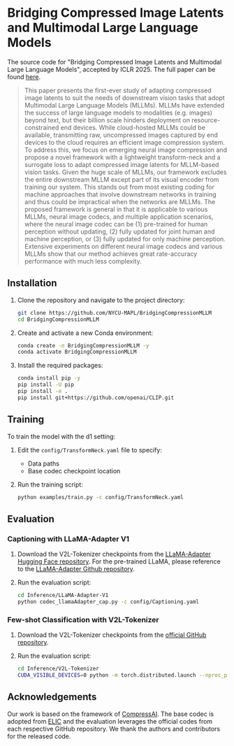 # Bridging Compressed Image Latents and Multimodal Large Language Models
The source code for "Bridging Compressed Image Latents and Multimodal Large Language Models", accepted by ICLR 2025. The full paper can be found [here](https://arxiv.org/abs/2407.19651).
> This paper presents the first-ever study of adapting compressed image latents to suit the needs of downstream vision tasks that adopt Multimodal Large Language Models (MLLMs). MLLMs have extended the success of large language models to modalities (e.g. images) beyond text, but their billion scale hinders deployment on resource-constrained end devices. While cloud-hosted MLLMs could be available, transmitting raw, uncompressed images captured by end devices to the cloud requires an efficient image compression system. To address this, we focus on emerging neural image compression and propose a novel framework with a lightweight transform-neck and a surrogate loss to adapt compressed image latents for MLLM-based vision tasks. Given the huge scale of MLLMs, our framework excludes the entire downstream MLLM except part of its visual encoder from training our system. This stands out from most existing coding for machine approaches that involve downstream networks in training and thus could be impractical when the networks are MLLMs. The proposed framework is general in that it is applicable to various MLLMs, neural image codecs, and multiple application scenarios, where the neural image codec can be (1) pre-trained for human perception without updating, (2) fully updated for joint human and machine perception, or (3) fully updated for only machine perception. Extensive experiments on different neural image codecs and various MLLMs show that our method achieves great rate-accuracy performance with much less complexity.


## Installation

1. Clone the repository and navigate to the project directory:
   ```bash
   git clone https://github.com/NYCU-MAPL/BridgingCompressionMLLM
   cd BridgingCompressionMLLM
   ```

2. Create and activate a new Conda environment:
   ```bash
   conda create -n BridgingCompressionMLLM -y
   conda activate BridgingCompressionMLLM
   ```

3. Install the required packages:
   ```bash
   conda install pip -y
   pip install -U pip
   pip install -e .
   pip install git+https://github.com/openai/CLIP.git
   ```

## Training

To train the model with the d1 setting:

1. Edit the `config/TransformNeck.yaml` file to specify:
   - Data paths
   - Base codec checkpoint location

2. Run the training script:
   ```bash
   python examples/train.py -c config/TransformNeck.yaml
   ```

## Evaluation

### Captioning with LLaMA-Adapter V1

1. Download the V2L-Tokenizer checkpoints from the [LLaMA-Adapter Hugging Face repository](https://huggingface.co/spaces/csuhan/LLaMA-Adapter/tree/main). For the pre-trained LLaMA, please reference to the [LLaMA-Adapter Github repository](https://github.com/OpenGVLab/LLaMA-Adapter).

2. Run the evaluation script:
   ```bash
   cd Inference/LLaMA-Adapter-V1
   python codec_llamaAdapter_cap.py -c config/Captioning.yaml 
   ```

### Few-shot Classification with V2L-Tokenizer

1. Download the V2L-Tokenizer checkpoints from the [official GitHub repository](https://github.com/zh460045050/V2L-Tokenizer).

2. Run the evaluation script:
   ```bash
   cd Inference/V2L-Tokenizer
   CUDA_VISIBLE_DEVICES=0 python -m torch.distributed.launch --nproc_per_node=1 --master_port=12345 codec_V2L_fewshot.py -c config/Classification.yaml
   ```

## Acknowledgements

Our work is based on the framework of [CompressAI](https://github.com/InterDigitalInc/CompressA). The base codec is adopted from [ELIC](https://github.com/VincentChandelier/ELiC-ReImplemetation) and the evaluation leverages the official codes from each respective GitHub repository. We thank the authors and contributors for the released code.